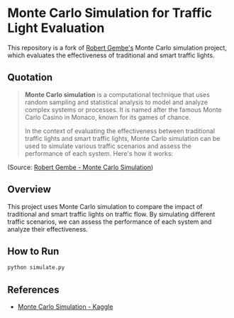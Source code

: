 # Monte Carlo Simulation for Traffic Light Evaluation

This repository is a fork of [Robert Gembe's](https://www.kaggle.com/code/robertgembe/monte-carlo-simulation) Monte Carlo simulation project, which evaluates the effectiveness of traditional and smart traffic lights.

## Quotation

> **Monte Carlo simulation** is a computational technique that uses random sampling and statistical analysis to model and analyze complex systems or processes. It is named after the famous Monte Carlo Casino in Monaco, known for its games of chance.
>
> In the context of evaluating the effectiveness between traditional traffic lights and smart traffic lights, Monte Carlo simulation can be used to simulate various traffic scenarios and assess the performance of each system. Here's how it works:

(Source: [Robert Gembe - Monte Carlo Simulation](https://www.kaggle.com/code/robertgembe/monte-carlo-simulation))

## Overview
This project uses Monte Carlo simulation to compare the impact of traditional and smart traffic lights on traffic flow. By simulating different traffic scenarios, we can assess the performance of each system and analyze their effectiveness.

## How to Run
```bash
python simulate.py
```

## References
- [Monte Carlo Simulation - Kaggle](https://www.kaggle.com/code/robertgembe/monte-carlo-simulation)

